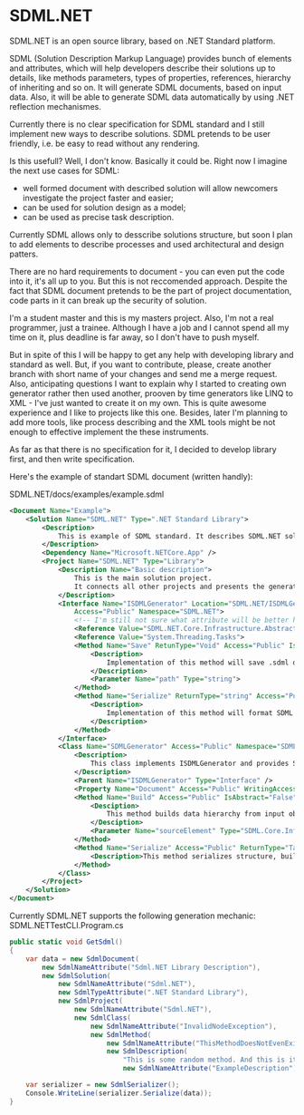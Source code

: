 # SDML.NET


SDML.NET is an open source library, based on .NET Standard platform.

SDML (Solution Description Markup Language) provides bunch of elements and attributes, which will help developers describe their solutions up to details, like methods parameters, types of properties, references, hierarchy of inheriting and so on. It will generate SDML documents, based on input data. Also, it will be able to generate SDML data automatically by using .NET reflection mechanismes.

Currently there is no clear specification for SDML standard and I still implement new ways to describe solutions.
SDML pretends to be user friendly, i.e. be easy to read without any rendering.

Is this usefull? Well, I don't know. Basically it could be. Right now I imagine the next use cases for SDML:
 - well formed document with described solution will allow newcomers investigate the project faster and easier;
 - can be used for solution design as a model;
 - can be used as precise task description.
 
Currently SDML allows only to desscribe solutions structure, but soon I plan to add elements to describe processes and used architectural and design patters.

There are no hard requirements to document - you can even put the code into it, it's all up to you. But this is not reccomended approach. Despite the fact that SDML document pretends to be the part of project documentation, code parts in it can break up the security of solution.

I'm a student master and this is my masters project. Also, I'm not a real programmer, just a trainee.
Although I have a job and I cannot spend all my time on it, plus deadline is far away, so I don't have to push myself.

But in spite of this I will be happy to get any help with developing library and standard as well. But, if you want to contribute, please, create another branch with short name of your changes and send me a merge request.
Also, anticipating questions I want to explain why I started to creating own generator rather then used another, prooven by time generators like LINQ to XML - I've just wanted to create it on my own. This is quite awesome experience and I like to projects like this one. Besides, later I'm planning to add more tools, like process describing and the XML tools might be not enough to effective implement the these instruments.

As far as that there is no specification for it, I decided to develop library first, and then write specification.

Here's the example of standart SDML document (written handly):

SDML.NET/docs/examples/example.sdml
```xml
<Document Name="Example">
    <Solution Name="SDML.NET" Type=".NET Standard Library">
        <Description>
            This is example of SDML standard. It describes SDML.NET solution.
        </Description>
        <Dependency Name="Microsoft.NETCore.App" />
        <Project Name="SDML.NET" Type="Library">
            <Description Name="Basic description">
                This is the main solution project.
                It connects all other projects and presents the generator API.
            </Description>
            <Interface Name="ISDMLGenerator" Location="SDML.NET/ISDMLGenerator.cs"
                Access="Public" Namespace="SDML.NET">
                <!-- I'm still not sure what attribute will be better here - Name or Value -->
                <Reference Value="SDML.NET.Core.Infrastructure.Abstractions" />
                <Reference Value="System.Threading.Tasks">
                <Method Name="Save" RetunType="Void" Access="Public" IsAbstract="True" IsStatic="False">
                    <Description>
                        Implementation of this method will save .sdml document on disk.
                    </Description>
                    <Parameter Name="path" Type="string">
                </Method>
                <Method Name="Serialize" ReturnType="string" Access="Public" IsAbstract="True">
                    <Description>
                        Implementation of this method will format SDML text from object.
                    </Description>
                </Method>
            </Interface>
            <Class Name="SDMLGenerator" Access="Public" Namespace="SDML.NET">
                <Description>
                    This class implements ISDMLGenerator and provides SDML.NET generator API.
                </Description>
                <Parent Name="ISDMLGenerator" Type="Interface" />
                <Property Name="Document" Access="Public" WritingAccess="Private" ReadingAccess="Public" />
                <Method Name="Build" Access="Public" IsAbstract="False" ReturnType="Void">
                    <Desciption>
                        This method builds data hierarchy from input objects.
                    </Desciption>
                    <Parameter Name="sourceElement" Type="SDML.Core.Infrastructure.Abstractions.ISDMLDataElement" />
                </Method>
                <Method Name="Serialize" Access="Public" ReturnType="Task<string>" IsAsync="True">
                    <Description>This method serializes structure, built by Build() into string.</Desciption>
                </Method>
            </Class>
        </Project>
    </Solution>
</Document>
```


Currently SDML.NET supports the following generation mechanic:
SDML.NETTestCLI.Program.cs
```cs
public static void GetSdml()
{
    var data = new SdmlDocument(
        new SdmlNameAttribute("Sdml.NET Library Description"),
        new SdmlSolution(
            new SdmlNameAttribute("Sdml.NET"),
            new SdmlTypeAttribute(".NET Standard Library"),
            new SdmlProject(
                new SdmlNameAttribute("Sdml.NET"),
                new SdmlClass(
                    new SdmlNameAttribute("InvalidNodeException"),
                    new SdmlMethod(
                        new SdmlNameAttribute("ThisMethodDoesNotEvenExist"),
                        new SdmlDescription(
                            "This is some random method. And this is its description.",
                            new SdmlNameAttribute("ExampleDescription")))))));

    var serializer = new SdmlSerializer();
    Console.WriteLine(serializer.Serialize(data));
}
```
